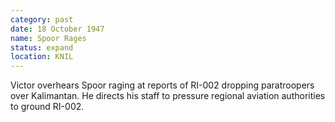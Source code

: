 ```yaml
---
category: past
date: 18 October 1947
name: Spoor Rages
status: expand
location: KNIL
---
```

Victor overhears Spoor raging at reports of RI-002 dropping paratroopers over Kalimantan. He directs his staff to pressure regional aviation authorities to ground RI-002.
